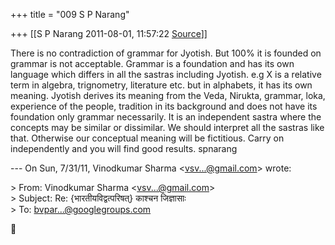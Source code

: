 +++
title = "009 S P Narang"

+++
[[S P Narang	2011-08-01, 11:57:22 [Source](https://groups.google.com/g/bvparishat/c/pAt1sXrmTX0)]]



There is no contradiction of grammar for Jyotish. But 100% it is founded on grammar is not acceptable. Grammar is a foundation and has its own language which differs in all the sastras including Jyotish. e.g X is a relative term in algebra, trignometry, literature etc. but in alphabets, it has its own meaning. Jyotish derives its meaning from the Veda, Nirukta, grammar, loka, experience of the people, tradition in its background and does not have its foundation only grammar necessarily. It is an independent sastra where the concepts may be similar or dissimilar. We should interpret all the sastras like that. Otherwise our conceptual meaning will be fictitious. Carry on independently and you will find good results. spnarang

--- On Sun, 7/31/11, Vinodkumar Sharma \<[vsv...@gmail.com]()\> wrote:

\> From: Vinodkumar Sharma \<[vsv...@gmail.com]()\>  
\> Subject: Re: {भारतीयविद्वत्परिषत्} काश्चन जिज्ञासाः  
\> To: [bvpar...@googlegroups.com]()  



